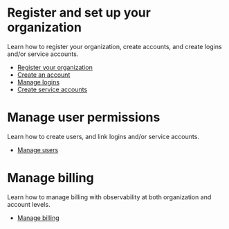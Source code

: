 # [](#register-and-set-up-your-organization)Register and set up your organization

Learn how to register your organization, create accounts, and create logins and/or service accounts.

- [Register your organization](/Guides/managing-your-organization/creating-an-organization.html)
- [Create an account](/Guides/managing-your-organization/managing-accounts.html)
- [Manage logins](/Guides/managing-your-organization/managing-logins.html)
- [Create service accounts](/Guides/managing-your-organization/service-accounts.html)

# [](#manage-user-permissions)Manage user permissions

Learn how to create users, and link logins and/or service accounts.

- [Manage users](/Guides/managing-your-organization/managing-users.html)

# [](#manage-billing)Manage billing

Learn how to manage billing with observability at both organization and account levels.

- [Manage billing](/Guides/managing-your-organization/billing.html)
